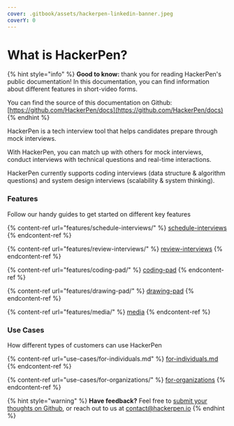 ```yaml
---
cover: .gitbook/assets/hackerpen-linkedin-banner.jpeg
coverY: 0
---
```


# What is HackerPen?

{% hint style="info" %}
**Good to know:** thank you for reading HackerPen's public documentation! In this documentation, you can find information about different features in short-video forms.

You can find the source of this documentation on Github: [https://github.com/HackerPen/docs](https://github.com/HackerPen/docs)
{% endhint %}

HackerPen is a tech interview tool that helps candidates prepare through mock interviews.

With HackerPen, you can match up with others for mock interviews, conduct interviews with technical questions and real-time interactions.

HackerPen currently supports coding interviews (data structure & algorithm questions) and system design interviews (scalability & system thinking).&#x20;



### Features

Follow our handy guides to get started on different key features

{% content-ref url="features/schedule-interviews/" %}
[schedule-interviews](features/schedule-interviews/)
{% endcontent-ref %}

{% content-ref url="features/review-interviews/" %}
[review-interviews](features/review-interviews/)
{% endcontent-ref %}

{% content-ref url="features/coding-pad/" %}
[coding-pad](features/coding-pad/)
{% endcontent-ref %}

{% content-ref url="features/drawing-pad/" %}
[drawing-pad](features/drawing-pad/)
{% endcontent-ref %}

{% content-ref url="features/media/" %}
[media](features/media/)
{% endcontent-ref %}

### Use Cases

How different types of customers can use HackerPen

{% content-ref url="use-cases/for-individuals.md" %}
[for-individuals.md](use-cases/for-individuals.md)
{% endcontent-ref %}

{% content-ref url="use-cases/for-organizations/" %}
[for-organizations](use-cases/for-organizations/)
{% endcontent-ref %}

{% hint style="warning" %}
**Have feedback?** Feel free to [submit your thoughts on Github](https://github.com/HackerPen/feedback/issues/new/choose), or reach out to us at contact@hackerpen.io
{% endhint %}
